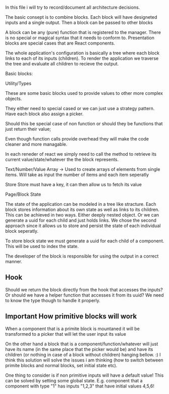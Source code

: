 In this file i will try to record/document all architecture decisions.

The basic consept is to combine blocks. Each block will have designeted inputs and a single output.
Then a block can be passed to other blocks

A block can be any (pure) function that is registered to the manager. There is no special or magical syntax that
it needs to conform to. Presentation blocks are special cases that are React components.

The whole application's configuration is basically a tree where each block links to each of its inputs (children).
To render the application we traverse the tree and evaluate all children to recieve the output.

Basic blocks:

Utility/Types

These are some basic blocks used to provide values to other more complex objects.

They either need to special cased or we can just use a strategy pattern. Have each block also assign a picker.

Should this be special case of non function or should they be functions that just return their value;

Even though function calls provide overhead they will make the code cleaner and more managable.

In each reneder of react we simply need to call the method to retrieve its current value/state/whatever the the block represents.

Text/Number/Value
Array -> Used to create arrays of elements from single items. Will take as input the number of items and each item seperatly

Store
Store must have a key, it can then allow us to fetch its value

Page/Block State

The state of the application can be modeled in a tree like stracture. Each block stores information about its own state as well as links to its children. This can be achieved in two ways. Either deeply nested object. Or we can generate a uuid for each child and just holds links. We chose the second approach since it allows us to store and persist the state of each individual block seperatly.

To store block state we must generate a uuid for each child of a component. This will be used to index the state.

The developer of the block is responsible for using the output in a correct manner.

## Hook

Should we return the block directly from the hook that accesses the inputs?
Or should we have a helper function that accesses it from its uuid?
We need to know the type though to handle it properly.

## Important How primitive blocks will work

When a component that is a primite block is mountaned it will be transformed to a picker that will let the
user input its value

On the other hand a block that is a component/function/whatever will just have its name (in the same place that the picker would be)
and have its children (or nothing in case of a block without children) hanging bellow. :) I think this solution will solve the issues i am thinking
(how to switch between primite blocks and normal blocks, set initial state etc).

One thing to consider is if non primitive inputs will have a default value! This can be solved by setting some global state.
E.g. component that a component with type "1" has inputs "1,2,3" that have initial values 4,5,6!
